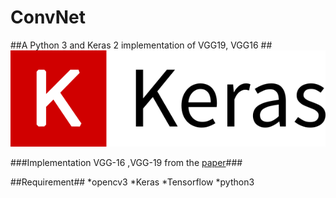 # ConvNet #

##A Python 3 and Keras 2 implementation of VGG19, VGG16 ##
![alt text](https://github.com/anmesh-vicky/ConvNet/blob/master/keras.png)


###Implementation VGG-16 ,VGG-19  from the [paper](https://arxiv.org/pdf/1409.1556.pdf)###

##Requirement##
*opencv3
*Keras
*Tensorflow
*python3